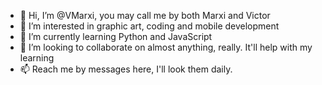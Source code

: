 - 👋 Hi, I’m @VMarxi, you may call me by both Marxi and Victor
- 👀 I’m interested in graphic art, coding and mobile development
- 🌱 I’m currently learning Python and JavaScript
- 💞️ I’m looking to collaborate on almost anything, really. It'll help with my learning
- 📫 Reach me by messages here, I'll look them daily.

<!---
VMarxi/VMarxi is a ✨ special ✨ repository because its `README.md` (this file) appears on your GitHub profile.
You can click the Preview link to take a look at your changes.
--->
